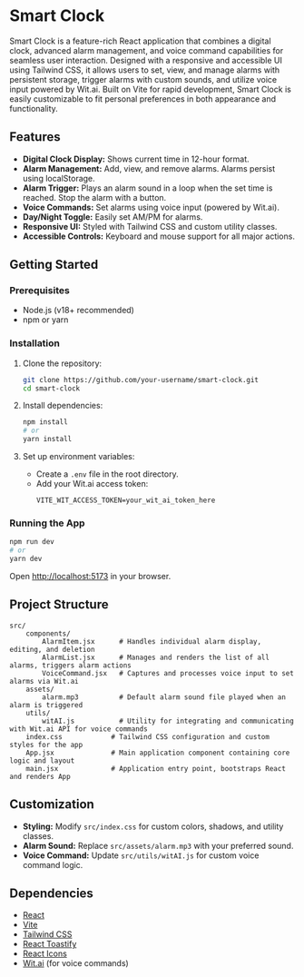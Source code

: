 # Smart Clock

Smart Clock is a feature-rich React application that combines a digital clock, advanced alarm management, and voice command capabilities for seamless user interaction. Designed with a responsive and accessible UI using Tailwind CSS, it allows users to set, view, and manage alarms with persistent storage, trigger alarms with custom sounds, and utilize voice input powered by Wit.ai. Built on Vite for rapid development, Smart Clock is easily customizable to fit personal preferences in both appearance and functionality.

## Features

- **Digital Clock Display:** Shows current time in 12-hour format.
- **Alarm Management:** Add, view, and remove alarms. Alarms persist using localStorage.
- **Alarm Trigger:** Plays an alarm sound in a loop when the set time is reached. Stop the alarm with a button.
- **Voice Commands:** Set alarms using voice input (powered by Wit.ai).
- **Day/Night Toggle:** Easily set AM/PM for alarms.
- **Responsive UI:** Styled with Tailwind CSS and custom utility classes.
- **Accessible Controls:** Keyboard and mouse support for all major actions.

## Getting Started

### Prerequisites

- Node.js (v18+ recommended)
- npm or yarn

### Installation

1. Clone the repository:
   ```sh
   git clone https://github.com/your-username/smart-clock.git
   cd smart-clock
   ```

2. Install dependencies:
   ```sh
   npm install
   # or
   yarn install
   ```

3. Set up environment variables:
   - Create a `.env` file in the root directory.
   - Add your Wit.ai access token:
     ```
     VITE_WIT_ACCESS_TOKEN=your_wit_ai_token_here
     ```

### Running the App

```sh
npm run dev
# or
yarn dev
```

Open [http://localhost:5173](http://localhost:5173) in your browser.

## Project Structure

```
src/
    components/
        AlarmItem.jsx      # Handles individual alarm display, editing, and deletion
        AlarmList.jsx      # Manages and renders the list of all alarms, triggers alarm actions
        VoiceCommand.jsx   # Captures and processes voice input to set alarms via Wit.ai
    assets/
        alarm.mp3          # Default alarm sound file played when an alarm is triggered
    utils/
        witAI.js           # Utility for integrating and communicating with Wit.ai API for voice commands
    index.css            # Tailwind CSS configuration and custom styles for the app
    App.jsx              # Main application component containing core logic and layout
    main.jsx             # Application entry point, bootstraps React and renders App
```

## Customization

- **Styling:** Modify `src/index.css` for custom colors, shadows, and utility classes.
- **Alarm Sound:** Replace `src/assets/alarm.mp3` with your preferred sound.
- **Voice Command:** Update `src/utils/witAI.js` for custom voice command logic.

## Dependencies

- [React](https://react.dev/)
- [Vite](https://vitejs.dev/)
- [Tailwind CSS](https://tailwindcss.com/)
- [React Toastify](https://fkhadra.github.io/react-toastify/)
- [React Icons](https://react-icons.github.io/react-icons/)
- [Wit.ai](https://wit.ai/) (for voice commands)

